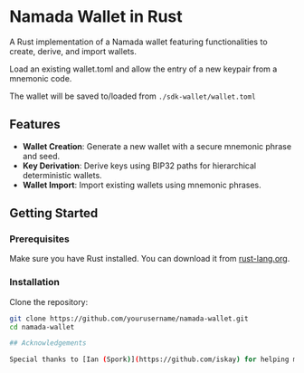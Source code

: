 
# Namada Wallet in Rust

A Rust implementation of a Namada wallet featuring functionalities to create, derive, and import wallets.


Load an existing wallet.toml and allow the entry of a new keypair from a mnemonic code.

The wallet will be saved to/loaded from `./sdk-wallet/wallet.toml`
## Features

- **Wallet Creation**: Generate a new wallet with a secure mnemonic phrase and seed.
- **Key Derivation**: Derive keys using BIP32 paths for hierarchical deterministic wallets.
- **Wallet Import**: Import existing wallets using mnemonic phrases.

## Getting Started

### Prerequisites

Make sure you have Rust installed. You can download it from [rust-lang.org](https://www.rust-lang.org/).

### Installation

Clone the repository:

```bash
git clone https://github.com/yourusername/namada-wallet.git
cd namada-wallet

## Acknowledgements

Special thanks to [Ian (Spork)](https://github.com/iskay) for helping me out with the process!
